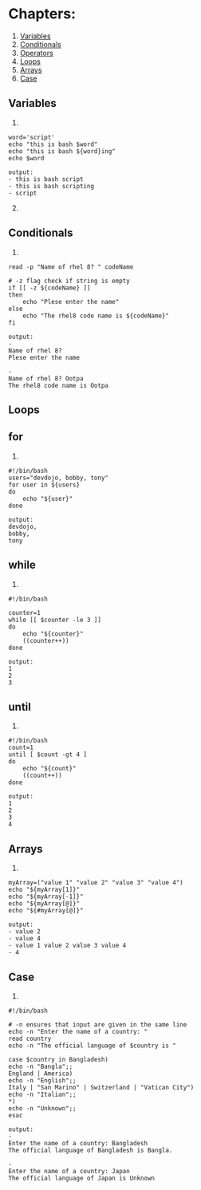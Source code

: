 # Chapters:
1. [Variables](#varaibles)
2. [Conditionals](#conditionals)
3. [Operators](#operators)
4. [Loops](#loops)
5. [Arrays](#arrays)
6. [Case](#case)

## Variables
1. 
```#!/bin/bash
word='script'
echo "this is bash $word"
echo "this is bash ${word}ing"
echo $word

output: 
- this is bash script
- this is bash scripting
- script
```
2.

## Conditionals
1.
```#!/bin/bash
read -p "Name of rhel 8? " codeName

# -z flag check if string is empty
if [[ -z ${codeName} ]]
then 
    echo "Plese enter the name"
else
    echo "The rhel8 code name is ${codeName}"
fi

output:
-
Name of rhel 8? 
Plese enter the name

-
Name of rhel 8? Ootpa        
The rhel8 code name is Ootpa

```
## Loops

## for
1.
```
#!/bin/bash
users="devdojo, bobby, tony"
for user in ${users}
do 
    echo "${user}"
done

output: 
devdojo,
bobby,
tony
```

## while
1.
```
#!/bin/bash

counter=1
while [[ $counter -le 3 ]]
do
    echo "${counter}"
    ((counter++))
done

output: 
1
2
3
```

## until
1.
```
#!/bin/bash
count=1
until [ $count -gt 4 ]
do
    echo "${count}"
    ((count++))
done

output:
1
2
3
4
```
## Arrays
1.
```#!/bin/bash
myArray=("value 1" "value 2" "value 3" "value 4")
echo "${myArray[1]}"
echo "${myArray[-1]}"
echo "${myArray[@]}"
echo "${#myArray[@]}"

output: 
- value 2
- value 4
- value 1 value 2 value 3 value 4
- 4
```
## Case
1.
```
#!/bin/bash

# -n ensures that input are given in the same line
echo -n "Enter the name of a country: "
read country
echo -n "The official language of $country is "

case $country in Bangladesh)
echo -n "Bangla";;
England | America)
echo -n "English";;
Italy | "San Marino" | Switzerland | "Vatican City")
echo -n "Italian";;
*)
echo -n "Unknown";;
esac

output: 
-
Enter the name of a country: Bangladesh
The official language of Bangladesh is Bangla.

-
Enter the name of a country: Japan
The official language of Japan is Unknown
```
